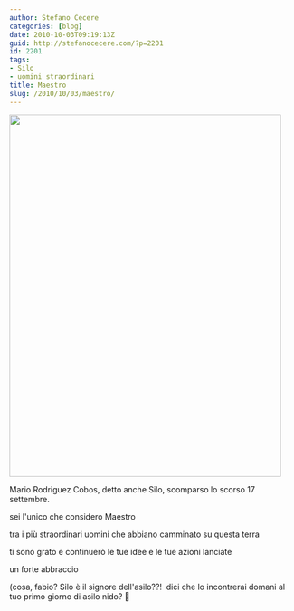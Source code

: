 ```yaml
---
author: Stefano Cecere
categories: [blog]
date: 2010-10-03T09:19:13Z
guid: http://stefanocecere.com/?p=2201
id: 2201
tags:
- Silo
- uomini straordinari
title: Maestro
slug: /2010/10/03/maestro/
---
```


<img class="aligncenter size-full wp-image-2203" title="silojjsc" src="http://stefanocecere.com/wp-content/uploads/sites/3/2010/10/silojjsc1.jpg" alt="" width="480" height="640" srcset="http://stefanocecere.com/wp-content/uploads/sites/3/2010/10/silojjsc1.jpg 480w, http://stefanocecere.com/wp-content/uploads/sites/3/2010/10/silojjsc1-225x300.jpg 225w" sizes="(max-width: 480px) 100vw, 480px" />

Mario Rodriguez Cobos, detto anche Silo, scomparso lo scorso 17 settembre.

sei l'unico che considero Maestro

tra i più straordinari uomini che abbiano camminato su questa terra

ti sono grato e continuerò le tue idee e le tue azioni lanciate

un forte abbraccio

(cosa, fabio? Silo è il signore dell'asilo??!  dici che lo incontrerai domani al tuo primo giorno di asilo nido? 🙂